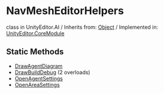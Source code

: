 # NavMeshEditorHelpers
class in UnityEditor.AI
 / Inherits from: <a href="https://docs.unity3d.com/6000.1/Documentation/ScriptReference/Object.html">Object</a> / Implemented in: <a href="https://docs.unity3d.com/6000.1/Documentation/ScriptReference/UnityEditor.CoreModule.html">UnityEditor.CoreModule</a>

## Static Methods
- <a href="https://docs.unity3d.com/6000.1/Documentation/ScriptReference/NavMeshEditorHelpers.DrawAgentDiagram.html">DrawAgentDiagram</a>
- <a href="https://docs.unity3d.com/6000.1/Documentation/ScriptReference/NavMeshEditorHelpers.DrawBuildDebug.html">DrawBuildDebug</a> (2 overloads)
- <a href="https://docs.unity3d.com/6000.1/Documentation/ScriptReference/NavMeshEditorHelpers.OpenAgentSettings.html">OpenAgentSettings</a>
- <a href="https://docs.unity3d.com/6000.1/Documentation/ScriptReference/NavMeshEditorHelpers.OpenAreaSettings.html">OpenAreaSettings</a>
